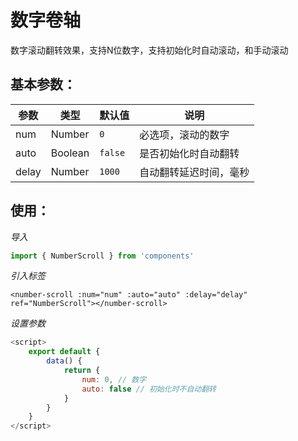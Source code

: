 # 数字卷轴

数字滚动翻转效果，支持N位数字，支持初始化时自动滚动，和手动滚动

## 基本参数：

| 参数 | 类型 | 默认值  | 说明 |
| -------- | ------------------ | ------- | -------------------------------- |
| num | Number | `0` | 必选项，滚动的数字 |
| auto | Boolean | `false`  | 是否初始化时自动翻转 |
| delay | Number | `1000` | 自动翻转延迟时间，毫秒 |


## 使用：

_导入_

```javascript
import { NumberScroll } from 'components'
```

_引入标签_

```vue
<number-scroll :num="num" :auto="auto" :delay="delay" ref="NumberScroll"></number-scroll>
```

_设置参数_

```javascript
<script>
    export default {
        data() {
            return {
                num: 0, // 数字
                auto: false // 初始化时不自动翻转
            }
        }
    }
</script>
```
